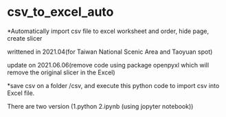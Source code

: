 # csv_to_excel_auto
*Automatically import csv file to excel worksheet and order, hide page, create slicer

writtened in 2021.04(for Taiwan National Scenic Area and Taoyuan spot)

update on 2021.06.06(remove code using package openpyxl which will remove the original slicer in the Excel)

*save csv on a folder /csv, and execute this python code to import csv into Excel file.

There are two version (1.python 2.ipynb (using jopyter notebook))

